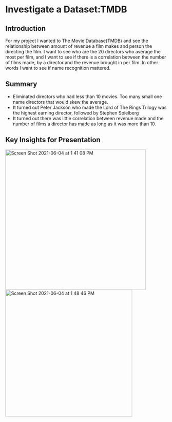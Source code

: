 # Investigate a Dataset:TMDB
## Introduction
For my project I wanted to The Movie Database(TMDB) and see the relationship between amount of revenue a film makes and person the directing the film. I want to see who are the 20 directors who average the most per film, and I want to see if there is a correlation between the number of films made, by a director and the revenue brought in per film. In other words I want to see if name recognition mattered.
## Summary
- Eliminated directors who had less than 10 movies. Too many small one name directors that would skew the average.
- It turned out Peter Jackson who made the Lord of The Rings Trilogy was the highest earning director, followed by Stephen Spielberg
- It turned out there was little correlation between revenue made and the number of films a director has made as long as it was more than 10.
## Key Insights for Presentation

<img width="437" alt="Screen Shot 2021-06-04 at 1 41 08 PM" src="https://user-images.githubusercontent.com/80842332/120860909-48335c80-c53b-11eb-87aa-8425fb048d08.png">
<img width="395" alt="Screen Shot 2021-06-04 at 1 48 46 PM" src="https://user-images.githubusercontent.com/80842332/120861116-a5c7a900-c53b-11eb-9edf-432e038b6c8e.png">
